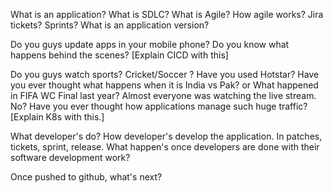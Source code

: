 What is an application?
What is SDLC?
What is Agile? 
How agile works? Jira tickets? Sprints?
What is an application version? 

Do you guys update apps in your mobile phone? Do you know what happens behind the scenes? [Explain CICD with this]

Do you guys watch sports? Cricket/Soccer ? Have you used Hotstar? Have you ever thought what happens when it is India vs Pak? or What happened in FIFA WC Final last year? Almost everyone was watching the live stream. No? Have you ever thought how applications manage such huge traffic? [Explain K8s with this.]


What developer's do?
How developer's develop the application. In patches, tickets, sprint, release.
What happen's once developers are done with their software development work?

Once pushed to github, what's next?
